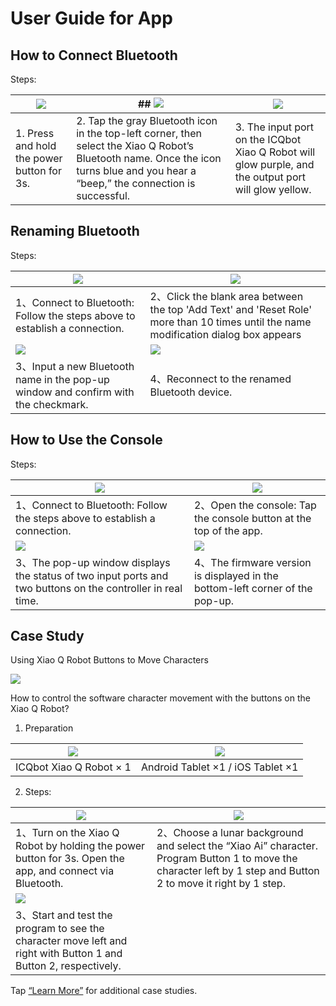 # User Guide for App

## How to Connect Bluetooth  

Steps:  

| ![](https://cdn.nlark.com/yuque/0/2024/gif/48120084/1732931706280-8c85c961-687f-48db-ac6e-863cfda46e03.gif) | ## ![](https://cdn.nlark.com/yuque/0/2024/gif/48120084/1732932128615-478746c0-5122-4ad0-b298-7a7fee6dedd9.gif) | ![](https://cdn.nlark.com/yuque/0/2024/png/21413468/1733622470055-70072b34-0fe2-4a4a-8ba5-b82324fabd9a.png) |
| --- | --- | --- |
| 1. Press and hold the power button for 3s.   | 2. Tap the gray Bluetooth icon in the top-left corner, then select the Xiao Q Robot’s Bluetooth name. Once the icon turns blue and you hear a “beep,” the connection is successful.   | 3. The input port on the ICQbot Xiao Q Robot will glow purple, and the output port will glow yellow.   |


## Renaming Bluetooth  
Steps:  

| ![](https://cdn.nlark.com/yuque/0/2024/gif/48120084/1733646625968-b04bcc9f-d0d9-4dc5-a2f9-f81fd2bbe8de.gif) | ![](https://cdn.nlark.com/yuque/0/2024/gif/48120084/1733646661080-95d73b50-497f-4edf-a89c-70741a8c7012.gif) |
| --- | --- |
| 1、Connect to Bluetooth: Follow the steps above to establish a connection.   | 2、Click the blank area between the top 'Add Text' and 'Reset Role' more than 10 times until the name modification dialog box appears |
| ![](https://cdn.nlark.com/yuque/0/2024/gif/48120084/1733646593290-99dc21c9-c61c-4d77-aa21-d11dd27a23c7.gif) | ![](https://cdn.nlark.com/yuque/0/2024/gif/48120084/1733646703854-865f3eac-3faf-471b-a919-bbb3176c3c69.gif) |
| 3、Input a new Bluetooth name in the pop-up window and confirm with the checkmark.   | 4、Reconnect to the renamed Bluetooth device.   |


## How to Use the Console  
Steps:  

| ![](https://cdn.nlark.com/yuque/0/2024/gif/48120084/1733645648691-8c580bfe-37d1-40c6-942b-fa55d0d52e2e.gif) | ![](https://cdn.nlark.com/yuque/0/2024/gif/48120084/1733645687081-49e91596-9dfa-44ad-9fc6-b62f293eded7.gif) |
| --- | --- |
| 1、Connect to Bluetooth: Follow the steps above to establish a connection.   | 2、Open the console: Tap the console button at the top of the app.   |
| ![](https://cdn.nlark.com/yuque/0/2024/gif/48120084/1733645729161-ef81bdd1-d95c-4193-9236-40966753d74b.gif) | ![](https://cdn.nlark.com/yuque/0/2024/png/21413468/1733647064985-35e13e12-a96f-41d2-8477-4a9f021e14fe.png) |
| 3、The pop-up window displays the status of two input ports and two buttons on the controller in real time.   | 4、The firmware version is displayed in the bottom-left corner of the pop-up.   |


## Case Study  
Using Xiao Q Robot Buttons to Move Characters  

![](https://cdn.nlark.com/yuque/0/2024/gif/48120084/1732948880280-f021534c-89a3-4ee7-aa91-3b38788c152e.gif)



How to control the software character movement with the buttons on the  Xiao Q Robot? 

1. Preparation

| ![](https://cdn.nlark.com/yuque/0/2024/png/50805074/1732944850304-4959da90-fdca-4664-bfdb-7c926d1e8576.png) | ![](https://cdn.nlark.com/yuque/0/2024/png/50805074/1732945670261-572e0350-e02a-436e-be45-32adda2faed6.png) |
| :---: | :---: |
| ICQbot Xiao Q Robot × 1 |  Android Tablet ×1 / iOS Tablet ×1   |


2. Steps:  

| ![](https://cdn.nlark.com/yuque/0/2024/gif/48120084/1732948411394-d260e866-7837-451c-a1cc-6bd457bf43e1.gif) | ![](https://cdn.nlark.com/yuque/0/2024/gif/48120084/1732950384660-c9b4ca57-48e2-443e-b492-d3486fdeb916.gif) |
| --- | --- |
| 1、Turn on the Xiao Q Robot by holding the power button for 3s. Open the app, and connect via Bluetooth.   | 2、Choose a lunar background and select the “Xiao Ai” character. Program Button 1 to move the character left by 1 step and Button 2 to move it right by 1 step.   |
| ![](https://cdn.nlark.com/yuque/0/2024/gif/48120084/1732948511103-85dae689-6a22-4539-876e-d0c83ed8b1d8.gif) | |
| 3、Start and test the program to see the character move left and right with Button 1 and Button 2, respectively.   | |


Tap [“Learn More”](https://www.yuque.com/crystal-vzc6k/cfl3ix/fsh4h1li9d3g0kcr?singleDoc#%20《Programming%20Control%20Mode》) for additional case studies.

